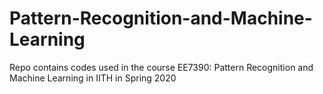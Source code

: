 # Pattern-Recognition-and-Machine-Learning
Repo contains codes used in the course EE7390: Pattern Recognition and Machine Learning in IITH in Spring 2020
